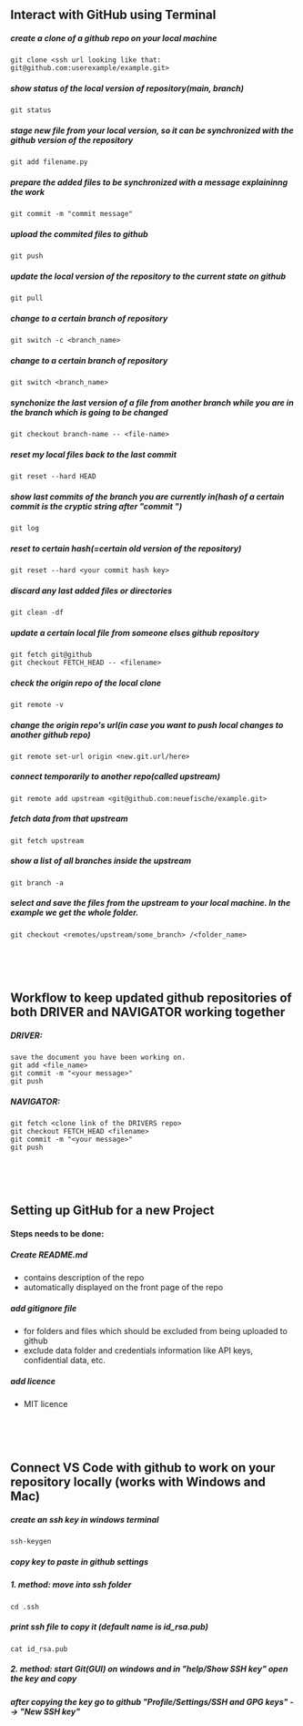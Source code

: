 ## Interact with GitHub using Terminal


##### create a clone of a github repo on your local machine
    git clone <ssh url looking like that: git@github.com:userexample/example.git>
##### show status of the local version of repository(main, branch)
    git status
##### stage new file from your local version, so it can be synchronized with the github version of the repository
    git add filename.py
##### prepare the added files to be synchronized with a message explaininng the work
    git commit -m "commit message"
##### upload the commited files to github
    git push
##### update the local version of the repository to the current state on github
    git pull
##### change to a certain branch of repository    
    git switch -c <branch_name>
##### change to a certain branch of repository
    git switch <branch_name>
##### synchonize the last version of a file from another branch while you are in the branch which is going to be changed
    git checkout branch-name -- <file-name>
##### reset my local files back to the last commit
    git reset --hard HEAD
##### show last commits of the branch you are currently in(hash of a certain commit is the cryptic string after "commit ") 
    git log
##### reset to certain hash(=certain old version of the repository)
    git reset --hard <your commit hash key>
##### discard any last added files or directories
    git clean -df
##### update a certain local file from someone elses github repository
    git fetch git@github
    git checkout FETCH_HEAD -- <filename>
##### check the origin repo of the local clone
    git remote -v
##### change the origin repo's url(in case you want to push local changes to another github repo)
    git remote set-url origin <new.git.url/here>

##### connect temporarily to another repo(called upstream) 
    git remote add upstream <git@github.com:neuefische/example.git> 

##### fetch data from that upstream
    git fetch upstream

##### show a list of all branches inside the upstream
    git branch -a

##### select and save the files from the upstream to your local machine. In the example we get the whole folder.
    git checkout <remotes/upstream/some_branch> /<folder_name>


&nbsp;

&nbsp;

## Workflow to keep updated github repositories of both DRIVER and NAVIGATOR working together

##### DRIVER:
    save the document you have been working on.
    git add <file_name>
    git commit -m "<your message>"
    git push
##### NAVIGATOR:
    git fetch <clone link of the DRIVERS repo>
    git checkout FETCH_HEAD <filename>
    git commit -m "<your message>"
    git push
    
&nbsp;

&nbsp;

## Setting up GitHub for a new Project


#### Steps needs to be done:
##### Create README.md
* contains description of the repo
* automatically displayed on the front page of the repo
##### add gitignore file
* for folders and files which should be excluded from being uploaded to github
* exclude data folder and credentials information like API keys, confidential data, etc.
##### add licence
* MIT licence
    
&nbsp;

&nbsp;

## Connect VS Code with github to work on your repository locally (works with Windows and Mac)


##### create an ssh key in windows terminal
    ssh-keygen
##### copy key to paste in github settings
##### 1. method: move into ssh folder
    cd .ssh
##### print ssh file to copy it (default name is id_rsa.pub)
    cat id_rsa.pub
##### 2. method: start Git(GUI) on windows and in "help/Show SSH key" open the key and copy
##### after copying the key go to github "Profile/Settings/SSH and GPG keys" --> "New SSH key"

